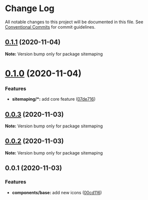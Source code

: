 # Change Log

All notable changes to this project will be documented in this file.
See [Conventional Commits](https://conventionalcommits.org) for commit guidelines.

## [0.1.1](https://github.com/TomokiMiyauci/sitemap-pinger/compare/v0.1.0...v0.1.1) (2020-11-04)

**Note:** Version bump only for package sitemaping

# [0.1.0](https://github.com/TomokiMiyauci/sitemap-pinger/compare/v0.0.3...v0.1.0) (2020-11-04)

### Features

- **sitemaping/\*:** add core feature ([07de716](https://github.com/TomokiMiyauci/sitemap-pinger/commit/07de7165178948991772976c96f32532b7bd583a))

## [0.0.3](https://github.com/TomokiMiyauci/sitemap-pinger/compare/v0.0.2...v0.0.3) (2020-11-03)

**Note:** Version bump only for package sitemaping

## [0.0.2](https://github.com/TomokiMiyauci/sitemap-pinger/compare/v0.0.1...v0.0.2) (2020-11-03)

**Note:** Version bump only for package sitemaping

## 0.0.1 (2020-11-03)

### Features

- **components/base:** add new icons ([00cd116](https://github.com/TomokiMiyauci/sitemap-pinger/commit/00cd11617b70c51b6bfc2ead93fa2373ac9af7ae))
